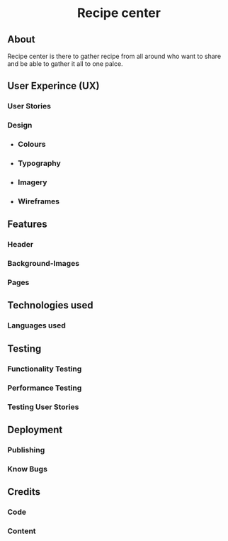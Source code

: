 <h1 align="center">Recipe center</h1>

## About

Recipe center is there to gather recipe from all around who want to share and be able to gather it all to one palce. 

## User Experince (UX)

### User Stories

### Design

- ### Colours

- ### Typography

- ### Imagery

- ### Wireframes

## Features

### Header

### Background-Images

### Pages

## Technologies used

### Languages used

## Testing

### Functionality Testing

### Performance Testing

### Testing User Stories

## Deployment

### Publishing

### Know Bugs

## Credits

### Code

### Content